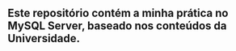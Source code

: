 <h2>Este repositório contém a minha prática no MySQL Server, baseado nos conteúdos da Universidade.</h2>
